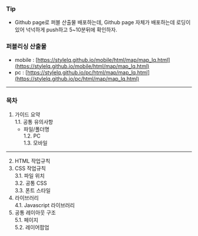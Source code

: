 ### Tip
- Github page로 퍼블 산출물 배포하는데, Github page 자체가 배포하는데 로딩이 있어 넉넉하게 push하고 5~10분뒤에 확인하자.

### 퍼블리싱 산출물
- mobile : [https://stylelq.github.io/mobile/html/map/map_lq.html](https://stylelq.github.io/mobile/html/map/map_lq.html) <br>
- pc : [https://stylelq.github.io/pc/html/map/map_lq.html](https://stylelq.github.io/pc/html/map/map_lq.html)

***

### 목차
1. 가이드 요약 <br />
  1.1. 공통 유의사항 <br />
    - 파일/폴더명 <br />
  1.2. PC <br />
  1.3. 모바일 <br />
***
2. HTML 작업규칙 <br />
3. CSS 작업규칙 <br />
  3.1. 파일 위치 <br />
  3.2. 공통 CSS <br />
  3.3. 폰트 스타일 <br />
4. 라이브러리 <br />
  4.1. Javascript 라이브러리 <br />
5. 공통 레이아웃 구조 <br />
  5.1. 페이지 <br />
  5.2. 레이어팝업
